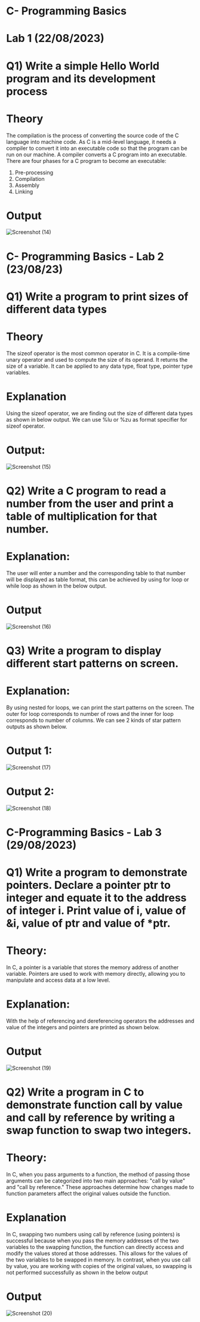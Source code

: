# C- Programming Basics 
# Lab 1 (22/08/2023)

# Q1) Write a simple Hello World program and its development process

# Theory
The compilation is the process of converting the source code of the C language into machine code. As C is a mid-level language, it needs a compiler to convert it into an executable code so that the program can be run on our machine.
A compiler converts a C program into an executable. There are four phases for a C program to become an executable: 

1. Pre-processing
2. Compilation
3. Assembly
4. Linking

# Output

![Screenshot (14)](https://github.com/saileshkumar16/C-Programming-Basics/assets/144588637/f0cdb4cb-c965-4ffb-81aa-b3fd9186e544)

# C- Programming Basics - Lab 2 (23/08/23)

# Q1) Write  a program to print sizes of different data types

# Theory
The sizeof operator is the most common operator in C. It is a compile-time unary operator and used to compute the size of its operand. It returns the size of a variable. It can be applied to any data type, float type, pointer type variables.

# Explanation
Using the sizeof operator, we are finding out the size of different data types as shown in below output. We can use %lu or %zu as format specifier for sizeof operator.

# Output:
![Screenshot (15)](https://github.com/saileshkumar16/C-Programming-Basics/assets/144588637/b441e4e8-0b6e-4828-a0aa-59e377be60f6)


# Q2) Write a C program to read a number from the user and print a table of multiplication for that number.

# Explanation:
The user will enter a number and the corresponding table to that number will be displayed as table format, this can be achieved by using for loop or while loop as shown in the below output.

# Output
![Screenshot (16)](https://github.com/saileshkumar16/C-Programming-Basics/assets/144588637/7a4ccee7-db0b-40ba-9f58-c2cb125b7eba)

# Q3) Write a program to display different start patterns on screen.

# Explanation:
By using nested for loops, we can print the start patterns on the screen. The outer for loop corresponds to number of rows and the inner for loop corresponds to number of columns. We can see 2 kinds of star pattern outputs as shown below.

# Output 1:
![Screenshot (17)](https://github.com/saileshkumar16/C-Programming-Basics/assets/144588637/59131d64-fd54-4fd6-bd88-230f4be2f92b)

# Output 2:
![Screenshot (18)](https://github.com/saileshkumar16/C-Programming-Basics/assets/144588637/31f0d1ed-8309-461f-8352-4ced432af864)


# C-Programming Basics - Lab 3 (29/08/2023)

# Q1) Write a program to demonstrate pointers. Declare a pointer ptr to integer and equate it to the address of integer i. Print value of i, value of &i, value of ptr and value of *ptr.

# Theory:
In C, a pointer is a variable that stores the memory address of another variable. Pointers are used to work with memory directly, allowing you to manipulate and access data at a low level. 

# Explanation:
With the help of referencing and dereferencing operators the addresses and value of the integers and pointers are printed as shown below.

# Output
![Screenshot (19)](https://github.com/saileshkumar16/C-Programming-Basics/assets/144588637/bb83955a-d08b-43b7-b152-a5ebd67c2848)

# Q2)  Write a program in C to demonstrate function call by value and call by reference by writing a swap function to swap two integers.

# Theory:
In C, when you pass arguments to a function, the method of passing those arguments can be categorized into two main approaches: "call by value" and "call by reference." These approaches determine how changes made to function parameters affect the original values outside the function.

# Explanation
In C, swapping two numbers using call by reference (using pointers) is successful because when you pass the memory addresses of the two variables to the swapping function, the function can directly access and modify the values stored at those addresses. This allows for the values of the two variables to be swapped in memory. In contrast, when you use call by value, you are working with copies of the original values, so swapping is not performed successfully as shown in the below output

# Output
![Screenshot (20)](https://github.com/saileshkumar16/C-Programming-Basics/assets/144588637/0c9aab3e-5b55-428c-aef2-6badb33454cd)

